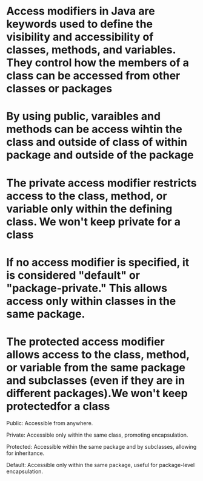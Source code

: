 

# Access modifiers in Java are keywords used to define the visibility and accessibility of classes, methods, and variables. They control how the members of a class can be accessed from other classes or packages

# By using public, varaibles and methods can be access wihtin the class and outside of class of within package and outside of the package


# The private access modifier restricts access to the class, method, or variable only within the defining class. We won't keep private for a class


# If no access modifier is specified, it is considered "default" or "package-private." This allows access only within classes in the same package.


# The protected access modifier allows access to the class, method, or variable from the same package and subclasses (even if they are in different packages).We won't keep protectedfor a class


Public: Accessible from anywhere.

Private: Accessible only within the same class, promoting encapsulation.

Protected: Accessible within the same package and by subclasses, allowing for inheritance.

Default: Accessible only within the same package, useful for package-level encapsulation.